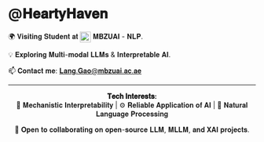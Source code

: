 # @𝐇𝐞𝐚𝐫𝐭𝐲𝐇𝐚𝐯𝐞𝐧  

🌍 𝐕𝐢𝐬𝐢𝐭𝐢𝐧𝐠 𝐒𝐭𝐮𝐝𝐞𝐧𝐭 𝐚𝐭 <img src="https://media.licdn.com/dms/image/v2/D4D0BAQEkOYc1qQ9Dmg/company-logo_200_200/B4DZT_WFWvHkAI-/0/1739450767190/mbzuai_logo?e=1749081600&v=beta&t=xYnP9Vl8dfcALv8pPc-5TwCfnH1Z0XfznzapRvfANGA" alt="MBZUAI Logo" width="22" height="22" style="vertical-align:middle;"> 𝐌𝐁𝐙𝐔𝐀𝐈 - 𝐍𝐋𝐏.

💡 𝐄𝐱𝐩𝐥𝐨𝐫𝐢𝐧𝐠 𝐌𝐮𝐥𝐭𝐢-𝐦𝐨𝐝𝐚𝐥 𝐋𝐋𝐌𝐬 & 𝐈𝐧𝐭𝐞𝐫𝐩𝐫𝐞𝐭𝐚𝐛𝐥𝐞 𝐀𝐈. 

📫 𝐂𝐨𝐧𝐭𝐚𝐜𝐭 𝐦𝐞: [𝐋𝐚𝐧𝐠.𝐆𝐚𝐨@𝐦𝐛𝐳𝐮𝐚𝐢.𝐚𝐜.𝐚𝐞](mailto:Lang.Gao@mbzuai.ac.ae)  

---
<div align="center">
  
**𝐓𝐞𝐜𝐡 𝐈𝐧𝐭𝐞𝐫𝐞𝐬𝐭𝐬:**  
🧠 𝐌𝐞𝐜𝐡𝐚𝐧𝐢𝐬𝐭𝐢𝐜 𝐈𝐧𝐭𝐞𝐫𝐩𝐫𝐞𝐭𝐚𝐛𝐢𝐥𝐢𝐭𝐲 | ⚙️ 𝐑𝐞𝐥𝐢𝐚𝐛𝐥𝐞 𝐀𝐩𝐩𝐥𝐢𝐜𝐚𝐭𝐢𝐨𝐧 𝐨𝐟 𝐀𝐈 | 💬 𝐍𝐚𝐭𝐮𝐫𝐚𝐥 𝐋𝐚𝐧𝐠𝐮𝐚𝐠𝐞 𝐏𝐫𝐨𝐜𝐞𝐬𝐬𝐢𝐧𝐠  

💞 𝐎𝐩𝐞𝐧 𝐭𝐨 𝐜𝐨𝐥𝐥𝐚𝐛𝐨𝐫𝐚𝐭𝐢𝐧𝐠 𝐨𝐧 𝐨𝐩𝐞𝐧-𝐬𝐨𝐮𝐫𝐜𝐞 𝐋𝐋𝐌, 𝐌𝐋𝐋𝐌, 𝐚𝐧𝐝 𝐗𝐀𝐈 𝐩𝐫𝐨𝐣𝐞𝐜𝐭𝐬.

</div>
